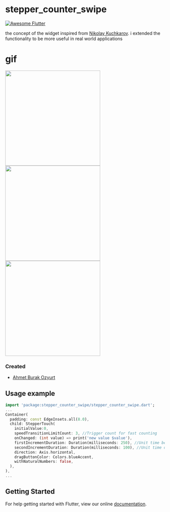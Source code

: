 # stepper_counter_swipe
<a href="https://stackoverflow.com/questions/tagged/flutter?sort=votes">
   <img alt="Awesome Flutter" src="https://img.shields.io/badge/Awesome-Flutter-blue.svg?longCache=true&style=flat-square" />
</a>

 the concept of the widget inspired
 from [Nikolay Kuchkarov](https://dribbble.com/shots/5639404-Stepper-XVIII).
 i extended  the functionality to be more useful in real world applications

# gif
<img src="https://github.com/burakozyurt/stepper_counter_swipe/blob/master/documents/blue.gif?raw=true" width="300"/> <img src="https://github.com/burakozyurt/stepper_counter_swipe/blob/master/documents/green.gif?raw=true" width="300"/> <img src="https://github.com/burakozyurt/stepper_counter_swipe/blob/master/documents/red.gif?raw=true" width="300"/>

### Created

* [Ahmet Burak Ozyurt](https://github.com/burakozyurt)

## Usage example

```dart
import 'package:stepper_counter_swipe/stepper_counter_swipe.dart';
...
Container(
  padding: const EdgeInsets.all(8.0),
  child: StepperTouch(
    initialValue:0,
    speedTransitionLimitCount: 3, //Trigger count for fast counting
    onChanged: (int value) => print('new value $value'),
    firstIncrementDuration: Duration(milliseconds: 250), //Unit time before fast counting
    secondIncrementDuration: Duration(milliseconds: 100), //Unit time during fast counting
    direction: Axis.horizontal,
    dragButtonColor: Colors.blueAccent,
    withNaturalNumbers: false,
  ),
),
...
```
## Getting Started

For help getting started with Flutter, view our online
[documentation](https://flutter.io/).
